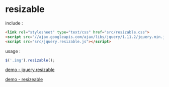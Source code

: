 resizable
=========

include :
```html
<link rel="stylesheet" type="text/css" href="src/resizable.css">
<script src="//ajax.googleapis.com/ajax/libs/jquery/1.11.2/jquery.min.js"></script>
<script src="src/jquery.resizable.js"></script>
```

usage :
```javascript
$('.img').resizable();
```
[demo - jquery.resizable](http://wlgns5376.github.io/resizable/demo1.html)

[demo - resizeable](http://wlgns5376.github.io/resizable/demo2.html)
